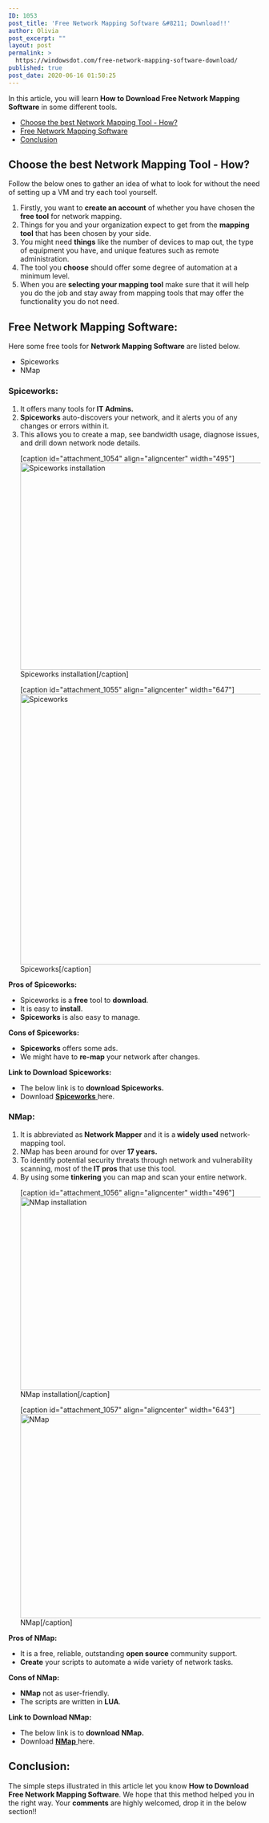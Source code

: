 ```yaml
---
ID: 1053
post_title: 'Free Network Mapping Software &#8211; Download!!'
author: Olivia
post_excerpt: ""
layout: post
permalink: >
  https://windowsdot.com/free-network-mapping-software-download/
published: true
post_date: 2020-06-16 01:50:25
---
```

In this article, you will learn <strong>How to Download Free Network Mapping Software</strong> in some different tools.
<ul class="toc">
 	<li><a href="#1">Choose the best Network Mapping Tool - How?</a></li>
 	<li><a href="#2">Free Network Mapping Software</a></li>
 	<li><a href="#3">Conclusion</a></li>
</ul>
<h2 id="1">Choose the best Network Mapping Tool - How?</h2>
Follow the below ones to gather an idea of what to look for without the need of setting up a VM and try each tool yourself.
<ol>
 	<li>Firstly, you want to <strong>create an account</strong> of whether you have chosen the<strong> free tool</strong> for network mapping.</li>
 	<li>Things for you and your organization expect to get from the <strong>mapping tool</strong> that has been chosen by your side.</li>
 	<li>You might need <strong>things</strong> like the number of devices to map out, the type of equipment you have, and unique features such as remote administration.</li>
 	<li>The tool you <strong>choose</strong> should offer some degree of automation at a minimum level.</li>
 	<li>When you are <strong>selecting your mapping tool</strong> make sure that it will help you do the job and stay away from mapping tools that may offer the functionality you do not need.</li>
</ol>
<h2 id="2">Free Network Mapping Software:</h2>
Here some free tools for <strong>Network Mapping Software</strong> are listed below.
<ul>
 	<li>Spiceworks</li>
 	<li>NMap</li>
</ul>
<h3>Spiceworks:</h3>
<ol>
 	<li>It offers many tools for<strong> IT Admins.</strong></li>
 	<li><strong>Spiceworks</strong> auto-discovers your network, and it alerts you of any changes or errors within it.</li>
 	<li>This allows you to create a map, see bandwidth usage, diagnose issues, and drill down network node details.

[caption id="attachment_1054" align="aligncenter" width="495"]<img class="wp-image-1054 size-full" src="https://windowsdot.com/wp-content/uploads/2020/06/Screenshot_1-20.png" alt="Spiceworks installation" width="495" height="413" /> Spiceworks installation[/caption]

[caption id="attachment_1055" align="aligncenter" width="647"]<img class="wp-image-1055 size-full" src="https://windowsdot.com/wp-content/uploads/2020/06/Screenshot_3-20.png" alt="Spiceworks" width="647" height="540" /> Spiceworks[/caption]</li>
</ol>
<strong>Pros of Spiceworks:</strong>
<ul>
 	<li>Spiceworks is a <strong>free</strong> tool to <strong>download</strong>.</li>
 	<li>It is easy to <strong>install</strong>.</li>
 	<li><strong>Spiceworks</strong> is also easy to manage.</li>
</ul>
<strong>Cons of Spiceworks:</strong>
<ul>
 	<li><strong>Spiceworks</strong> offers some ads.</li>
 	<li>We might have to <strong>re-map</strong> your network after changes.</li>
</ul>
<strong>Link to Download Spiceworks:</strong>
<ul>
 	<li>The below link is to <strong>download Spiceworks.</strong></li>
 	<li>Download <a href="https://www.spiceworks.com/free-network-mapping-software/"><strong>Spiceworks</strong> </a>here.</li>
</ul>
<h3>NMap:</h3>
<ol>
 	<li>It is abbreviated as<strong> Network Mapper</strong> and it is a<strong> widely used</strong> network-mapping tool.</li>
 	<li>NMap has been around for over<strong> 17 years.</strong></li>
 	<li>To identify potential security threats through network and vulnerability scanning, most of the<strong> IT pros</strong> that use this tool.</li>
 	<li>By using some <strong>tinkering</strong> you can map and scan your entire network.

[caption id="attachment_1056" align="aligncenter" width="496"]<img class="wp-image-1056 size-full" src="https://windowsdot.com/wp-content/uploads/2020/06/Screenshot_2-20.png" alt="NMap installation" width="496" height="385" /> NMap installation[/caption]

[caption id="attachment_1057" align="aligncenter" width="643"]<img class="wp-image-1057 size-full" src="https://windowsdot.com/wp-content/uploads/2020/06/Screenshot_4-15.png" alt="NMap" width="643" height="407" /> NMap[/caption]</li>
</ol>
<strong>Pros of NMap:</strong>
<ul>
 	<li>It is a free, reliable, outstanding <strong>open source</strong> community support.</li>
 	<li><strong>Create</strong> your scripts to automate a wide variety of network tasks.</li>
</ul>
<strong>Cons of NMap:</strong>
<ul>
 	<li><strong>NMap</strong> not as user-friendly.</li>
 	<li>The scripts are written in <strong>LUA</strong>.</li>
</ul>
<strong>Link to Download NMap:</strong>
<ul>
 	<li>The below link is to <strong>download NMap.</strong></li>
 	<li>Download <a href="https://nmap.org/download.html"><strong>NMap</strong> </a>here.</li>
</ul>
<h2 id="3">Conclusion:</h2>
The simple steps illustrated in this article let you know <strong>How to Download Free Network Mapping Software</strong>. We hope that this method helped you in the right way. Your <strong>comments</strong> are highly welcomed, drop it in the below section!!
